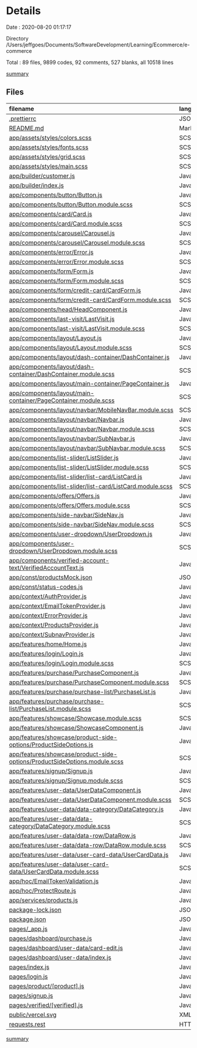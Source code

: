 # Details

Date : 2020-08-20 01:17:17

Directory /Users/jeffgoes/Documents/SoftwareDevelopment/Learning/Ecommerce/e-commerce

Total : 89 files,  9899 codes, 92 comments, 527 blanks, all 10518 lines

[summary](results.md)

## Files
| filename | language | code | comment | blank | total |
| :--- | :--- | ---: | ---: | ---: | ---: |
| [.prettierrc](/.prettierrc) | JSON | 4 | 0 | 0 | 4 |
| [README.md](/README.md) | Markdown | 18 | 0 | 13 | 31 |
| [app/assets/styles/colors.scss](/app/assets/styles/colors.scss) | SCSS | 11 | 0 | 0 | 11 |
| [app/assets/styles/fonts.scss](/app/assets/styles/fonts.scss) | SCSS | 8 | 0 | 1 | 9 |
| [app/assets/styles/grid.scss](/app/assets/styles/grid.scss) | SCSS | 122 | 4 | 38 | 164 |
| [app/assets/styles/main.scss](/app/assets/styles/main.scss) | SCSS | 3 | 0 | 0 | 3 |
| [app/builder/customer.js](/app/builder/customer.js) | JavaScript | 22 | 0 | 12 | 34 |
| [app/builder/index.js](/app/builder/index.js) | JavaScript | 4 | 0 | 1 | 5 |
| [app/components/button/Button.js](/app/components/button/Button.js) | JavaScript | 14 | 0 | 4 | 18 |
| [app/components/button/Button.module.scss](/app/components/button/Button.module.scss) | SCSS | 12 | 0 | 2 | 14 |
| [app/components/card/Card.js](/app/components/card/Card.js) | JavaScript | 9 | 0 | 2 | 11 |
| [app/components/card/Card.module.scss](/app/components/card/Card.module.scss) | SCSS | 17 | 1 | 3 | 21 |
| [app/components/carousel/Carousel.js](/app/components/carousel/Carousel.js) | JavaScript | 18 | 0 | 2 | 20 |
| [app/components/carousel/Carousel.module.scss](/app/components/carousel/Carousel.module.scss) | SCSS | 7 | 0 | 1 | 8 |
| [app/components/error/Error.js](/app/components/error/Error.js) | JavaScript | 14 | 0 | 5 | 19 |
| [app/components/error/Error.module.scss](/app/components/error/Error.module.scss) | SCSS | 29 | 0 | 3 | 32 |
| [app/components/form/Form.js](/app/components/form/Form.js) | JavaScript | 35 | 0 | 1 | 36 |
| [app/components/form/Form.module.scss](/app/components/form/Form.module.scss) | SCSS | 25 | 0 | 4 | 29 |
| [app/components/form/credit-card/CardForm.js](/app/components/form/credit-card/CardForm.js) | JavaScript | 35 | 0 | 1 | 36 |
| [app/components/form/credit-card/CardForm.module.scss](/app/components/form/credit-card/CardForm.module.scss) | SCSS | 26 | 0 | 4 | 30 |
| [app/components/head/HeadComponent.js](/app/components/head/HeadComponent.js) | JavaScript | 18 | 0 | 2 | 20 |
| [app/components/last-visit/LastVisit.js](/app/components/last-visit/LastVisit.js) | JavaScript | 15 | 0 | 3 | 18 |
| [app/components/last-visit/LastVisit.module.scss](/app/components/last-visit/LastVisit.module.scss) | SCSS | 21 | 0 | 5 | 26 |
| [app/components/layout/Layout.js](/app/components/layout/Layout.js) | JavaScript | 12 | 0 | 2 | 14 |
| [app/components/layout/Layout.module.scss](/app/components/layout/Layout.module.scss) | SCSS | 6 | 0 | 1 | 7 |
| [app/components/layout/dash-container/DashContainer.js](/app/components/layout/dash-container/DashContainer.js) | JavaScript | 9 | 0 | 2 | 11 |
| [app/components/layout/dash-container/DashContainer.module.scss](/app/components/layout/dash-container/DashContainer.module.scss) | SCSS | 8 | 0 | 1 | 9 |
| [app/components/layout/main-container/PageContainer.js](/app/components/layout/main-container/PageContainer.js) | JavaScript | 9 | 0 | 2 | 11 |
| [app/components/layout/main-container/PageContainer.module.scss](/app/components/layout/main-container/PageContainer.module.scss) | SCSS | 1 | 0 | 0 | 1 |
| [app/components/layout/navbar/MobileNavBar.module.scss](/app/components/layout/navbar/MobileNavBar.module.scss) | SCSS | 226 | 63 | 94 | 383 |
| [app/components/layout/navbar/Navbar.js](/app/components/layout/navbar/Navbar.js) | JavaScript | 36 | 0 | 4 | 40 |
| [app/components/layout/navbar/Navbar.module.scss](/app/components/layout/navbar/Navbar.module.scss) | SCSS | 61 | 0 | 13 | 74 |
| [app/components/layout/navbar/SubNavbar.js](/app/components/layout/navbar/SubNavbar.js) | JavaScript | 81 | 0 | 7 | 88 |
| [app/components/layout/navbar/SubNavbar.module.scss](/app/components/layout/navbar/SubNavbar.module.scss) | SCSS | 45 | 0 | 10 | 55 |
| [app/components/list-slider/ListSlider.js](/app/components/list-slider/ListSlider.js) | JavaScript | 43 | 0 | 10 | 53 |
| [app/components/list-slider/ListSlider.module.scss](/app/components/list-slider/ListSlider.module.scss) | SCSS | 41 | 0 | 7 | 48 |
| [app/components/list-slider/list-card/ListCard.js](/app/components/list-slider/list-card/ListCard.js) | JavaScript | 22 | 0 | 4 | 26 |
| [app/components/list-slider/list-card/ListCard.module.scss](/app/components/list-slider/list-card/ListCard.module.scss) | SCSS | 51 | 0 | 7 | 58 |
| [app/components/offers/Offers.js](/app/components/offers/Offers.js) | JavaScript | 13 | 0 | 5 | 18 |
| [app/components/offers/Offers.module.scss](/app/components/offers/Offers.module.scss) | SCSS | 8 | 0 | 2 | 10 |
| [app/components/side-navbar/SideNav.js](/app/components/side-navbar/SideNav.js) | JavaScript | 10 | 0 | 2 | 12 |
| [app/components/side-navbar/SideNav.module.scss](/app/components/side-navbar/SideNav.module.scss) | SCSS | 25 | 0 | 5 | 30 |
| [app/components/user-dropdown/UserDropdown.js](/app/components/user-dropdown/UserDropdown.js) | JavaScript | 24 | 0 | 4 | 28 |
| [app/components/user-dropdown/UserDropdown.module.scss](/app/components/user-dropdown/UserDropdown.module.scss) | SCSS | 34 | 5 | 6 | 45 |
| [app/components/verified-account-text/VerifiedAccountText.js](/app/components/verified-account-text/VerifiedAccountText.js) | JavaScript | 16 | 0 | 3 | 19 |
| [app/const/productsMock.json](/app/const/productsMock.json) | JSON | 64 | 0 | 1 | 65 |
| [app/const/status-codes.js](/app/const/status-codes.js) | JavaScript | 26 | 0 | 0 | 26 |
| [app/context/AuthProvider.js](/app/context/AuthProvider.js) | JavaScript | 94 | 0 | 19 | 113 |
| [app/context/EmailTokenProvider.js](/app/context/EmailTokenProvider.js) | JavaScript | 18 | 0 | 5 | 23 |
| [app/context/ErrorProvider.js](/app/context/ErrorProvider.js) | JavaScript | 18 | 0 | 5 | 23 |
| [app/context/ProductsProvider.js](/app/context/ProductsProvider.js) | JavaScript | 11 | 0 | 4 | 15 |
| [app/context/SubnavProvider.js](/app/context/SubnavProvider.js) | JavaScript | 10 | 0 | 4 | 14 |
| [app/features/home/Home.js](/app/features/home/Home.js) | JavaScript | 28 | 0 | 4 | 32 |
| [app/features/login/Login.js](/app/features/login/Login.js) | JavaScript | 54 | 0 | 6 | 60 |
| [app/features/login/Login.module.scss](/app/features/login/Login.module.scss) | SCSS | 10 | 0 | 2 | 12 |
| [app/features/purchase/PurchaseComponent.js](/app/features/purchase/PurchaseComponent.js) | JavaScript | 11 | 0 | 2 | 13 |
| [app/features/purchase/PurchaseComponent.module.scss](/app/features/purchase/PurchaseComponent.module.scss) | SCSS | 10 | 0 | 3 | 13 |
| [app/features/purchase/purchase-list/PurchaseList.js](/app/features/purchase/purchase-list/PurchaseList.js) | JavaScript | 19 | 0 | 2 | 21 |
| [app/features/purchase/purchase-list/PurchaseList.module.scss](/app/features/purchase/purchase-list/PurchaseList.module.scss) | SCSS | 16 | 0 | 3 | 19 |
| [app/features/showcase/Showcase.module.scss](/app/features/showcase/Showcase.module.scss) | SCSS | 37 | 0 | 6 | 43 |
| [app/features/showcase/ShowcaseComponent.js](/app/features/showcase/ShowcaseComponent.js) | JavaScript | 81 | 0 | 11 | 92 |
| [app/features/showcase/product-side-options/ProductSideOptions.js](/app/features/showcase/product-side-options/ProductSideOptions.js) | JavaScript | 63 | 0 | 4 | 67 |
| [app/features/showcase/product-side-options/ProductSideOptions.module.scss](/app/features/showcase/product-side-options/ProductSideOptions.module.scss) | SCSS | 62 | 0 | 11 | 73 |
| [app/features/signup/Signup.js](/app/features/signup/Signup.js) | JavaScript | 123 | 0 | 13 | 136 |
| [app/features/signup/Signup.module.scss](/app/features/signup/Signup.module.scss) | SCSS | 65 | 1 | 8 | 74 |
| [app/features/user-data/UserDataComponent.js](/app/features/user-data/UserDataComponent.js) | JavaScript | 19 | 0 | 6 | 25 |
| [app/features/user-data/UserDataComponent.module.scss](/app/features/user-data/UserDataComponent.module.scss) | SCSS | 30 | 0 | 5 | 35 |
| [app/features/user-data/data-category/DataCategory.js](/app/features/user-data/data-category/DataCategory.js) | JavaScript | 64 | 0 | 10 | 74 |
| [app/features/user-data/data-category/DataCategory.module.scss](/app/features/user-data/data-category/DataCategory.module.scss) | SCSS | 13 | 0 | 3 | 16 |
| [app/features/user-data/data-row/DataRow.js](/app/features/user-data/data-row/DataRow.js) | JavaScript | 59 | 0 | 5 | 64 |
| [app/features/user-data/data-row/DataRow.module.scss](/app/features/user-data/data-row/DataRow.module.scss) | SCSS | 48 | 0 | 10 | 58 |
| [app/features/user-data/user-card-data/UserCardData.js](/app/features/user-data/user-card-data/UserCardData.js) | JavaScript | 83 | 0 | 9 | 92 |
| [app/features/user-data/user-card-data/UserCardData.module.scss](/app/features/user-data/user-card-data/UserCardData.module.scss) | SCSS | 5 | 0 | 1 | 6 |
| [app/hoc/EmailTokenValidation.js](/app/hoc/EmailTokenValidation.js) | JavaScript | 22 | 0 | 7 | 29 |
| [app/hoc/ProtectRoute.js](/app/hoc/ProtectRoute.js) | JavaScript | 17 | 0 | 4 | 21 |
| [app/services/products.js](/app/services/products.js) | JavaScript | 12 | 0 | 3 | 15 |
| [package-lock.json](/package-lock.json) | JSON | 7,143 | 0 | 1 | 7,144 |
| [package.json](/package.json) | JSON | 21 | 0 | 1 | 22 |
| [pages/_app.js](/pages/_app.js) | JavaScript | 43 | 0 | 6 | 49 |
| [pages/dashboard/purchase.js](/pages/dashboard/purchase.js) | JavaScript | 28 | 0 | 4 | 32 |
| [pages/dashboard/user-data/card-edit.js](/pages/dashboard/user-data/card-edit.js) | JavaScript | 27 | 0 | 4 | 31 |
| [pages/dashboard/user-data/index.js](/pages/dashboard/user-data/index.js) | JavaScript | 29 | 0 | 4 | 33 |
| [pages/index.js](/pages/index.js) | JavaScript | 42 | 2 | 11 | 55 |
| [pages/login.js](/pages/login.js) | JavaScript | 18 | 0 | 2 | 20 |
| [pages/product/[product].js](/pages/product/[product].js) | JavaScript | 34 | 16 | 11 | 61 |
| [pages/signup.js](/pages/signup.js) | JavaScript | 17 | 0 | 5 | 22 |
| [pages/verified/[verified].js](/pages/verified/[verified].js) | JavaScript | 32 | 0 | 4 | 36 |
| [public/vercel.svg](/public/vercel.svg) | XML | 4 | 0 | 0 | 4 |
| [requests.rest](/requests.rest) | HTTP | 1 | 0 | 0 | 1 |

[summary](results.md)